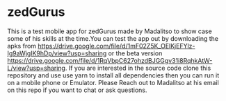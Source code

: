 # zedGurus
This is a test mobile app for zedGurus made by Madalitso to show case some of his skills at the time.You can test the app out by downloading the apks from https://drive.google.com/file/d/1mF02Z5K_OElKjEFYlz-Ig9aWjgIK9hDp/view?usp=sharing or the beta version https://drive.google.com/file/d/1RqVbpC627ohzdBJGGgv31i8RqhkAtW-L/view?usp=sharing. If you are interested in the source code clone this repository and use use yarn to install all dependencies then you can run it on a mobile phone or Emulator. Please Reach out to Madalitso at his email on this repo if you want to chat or ask questions. 

